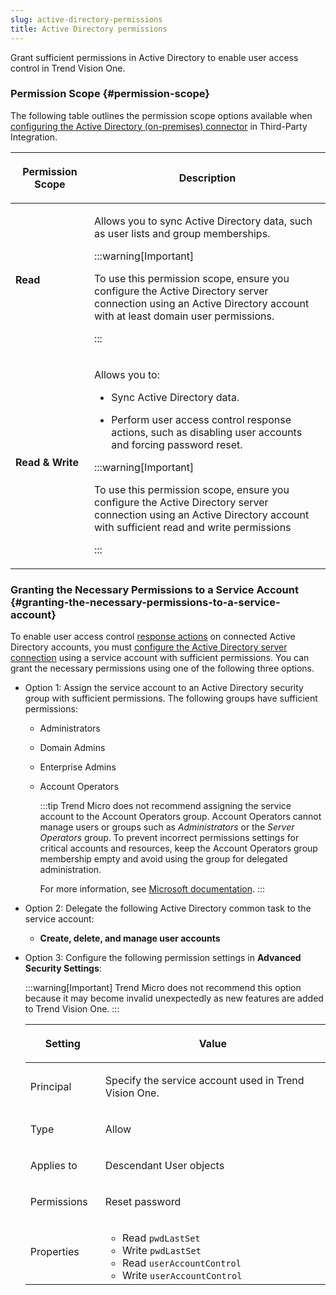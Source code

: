 ```yaml
---
slug: active-directory-permissions
title: Active Directory permissions
---
```


Grant sufficient permissions in Active Directory to enable user access control in Trend Vision One.

### Permission Scope {#permission-scope}

The following table outlines the permission scope options available when [configuring the Active Directory (on-premises) connector](adfs-user-access-control.md) in Third-Party Integration.

<table>
<colgroup>
<col style="width: 25%" />
<col style="width: 75%" />
</colgroup>
<thead>
<tr>
<th><p>Permission Scope</p></th>
<th><p>Description</p></th>
</tr>
</thead>
<tbody>
<tr>
<td><p><strong>Read</strong></p></td>
<td><p>Allows you to sync Active Directory data, such as user lists and group memberships.</p>


:::warning[Important]

<p>To use this permission scope, ensure you configure the Active Directory server connection using an Active Directory account with at least domain user permissions.</p>


:::

</td>
</tr>
<tr>
<td><p><strong>Read &amp; Write</strong></p></td>
<td><p>Allows you to:</p>
<ul>
<li><p>Sync Active Directory data.</p></li>
<li><p>Perform user access control response actions, such as disabling user accounts and forcing password reset.</p></li>
</ul>


:::warning[Important]

<p>To use this permission scope, ensure you configure the Active Directory server connection using an Active Directory account with sufficient read and write permissions</p>


:::

</td>
</tr>
</tbody>
</table>

### Granting the Necessary Permissions to a Service Account {#granting-the-necessary-permissions-to-a-service-account}

To enable user access control [response actions](response-actions-intro.md) on connected Active Directory accounts, you must [configure the Active Directory server connection](adfs-user-access-control.md) using a service account with sufficient permissions. You can grant the necessary permissions using one of the following three options.

- Option 1: Assign the service account to an Active Directory security group with sufficient permissions. The following groups have sufficient permissions:

  - Administrators

  - Domain Admins

  - Enterprise Admins

  - Account Operators

    :::tip
    Trend Micro does not recommend assigning the service account to the Account Operators group. Account Operators cannot manage users or groups such as *Administrators* or the *Server Operators* group. To prevent incorrect permissions settings for critical accounts and resources, keep the Account Operators group membership empty and avoid using the group for delegated administration.

    For more information, see [Microsoft documentation](https://learn.microsoft.com/en-us/windows-server/identity/ad-ds/manage/understand-security-groups).
    :::

- Option 2: Delegate the following Active Directory common task to the service account:

  - **Create, delete, and manage user accounts**

- Option 3: Configure the following permission settings in **Advanced Security Settings**:

  :::warning[Important]
  Trend Micro does not recommend this option because it may become invalid unexpectedly as new features are added to Trend Vision One.
  :::

  <table>
  <colgroup>
  <col style="width: 25%" />
  <col style="width: 75%" />
  </colgroup>
  <thead>
  <tr>
  <th><p>Setting</p></th>
  <th><p>Value</p></th>
  </tr>
  </thead>
  <tbody>
  <tr>
  <td><p>Principal</p></td>
  <td><p>Specify the service account used in Trend Vision One.</p></td>
  </tr>
  <tr>
  <td><p>Type</p></td>
  <td><p>Allow</p></td>
  </tr>
  <tr>
  <td><p>Applies to</p></td>
  <td><p>Descendant User objects</p></td>
  </tr>
  <tr>
  <td><p>Permissions</p></td>
  <td><p>Reset password</p></td>
  </tr>
  <tr>
  <td><p>Properties</p></td>
  <td><ul>
  <li>Read <code>pwdLastSet</code></li>
  <li>Write <code>pwdLastSet</code></li>
  <li>Read <code>userAccountControl</code></li>
  <li>Write <code>userAccountControl</code></li>
  </ul></td>
  </tr>
  </tbody>
  </table>
